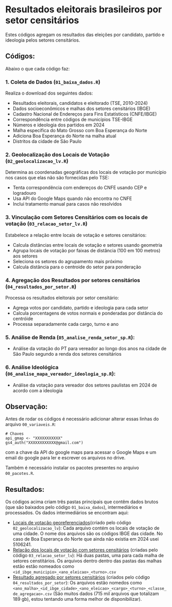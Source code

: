 # Resultados eleitorais brasileiros por setor censitários

Estes códigos agregam os resultados das eleições por candidato, partido e ideologia pelos setores censitários.

## Códigos:

Abaixo o que cada código faz:

### 1. Coleta de Dados (`01_baixa_dados.R`)
Realiza o download dos seguintes dados:
- Resultados eleitorais, candidatos e eleitorado (TSE, 2010-2024)
- Dados socioeconômicos e malhas dos setores censitários (IBGE)
- Cadastro Nacional de Endereços para Fins Estatísticos (CNFE/IBGE)
- Correspondência entre códigos de municípios TSE-IBGE
- Números e ideologia dos partidos em 2024
- Malha específica do Mato Grosso com Boa Esperança do Norte
- Adiciona Boa Esperança do Norte na malha atual
- Distritos da cidade de São Paulo

### 2. Geolocalização dos Locais de Votação (`02_geolocalizacao_lv.R`)
Determina as coordenadas geográficas dos locais de votação por município nos casos que elas não são fornecidas pelo TSE:
- Tenta correspondência com endereços do CNFE usando CEP e logradouro
- Usa API do Google Maps quando não encontra no CNFE
- Inclui tratamento manual para casos não resolvidos

### 3. Vinculação com Setores Censitários com os locais de votação (`03_relacao_setor_lv.R`)
Estabelece a relação entre locais de votação e setores censitários:
- Calcula distâncias entre locais de votação e setores usando geometria
- Agrupa locais de votação por faixas de distância (100 em 100 metros) aos setores
- Seleciona os setores do agrupamento mais próximo
- Calcula distância para o centroide do setor para ponderação

### 4. Agregação dos Resultados por setores censitários (`04_resultados_por_setor.R`)
Processa os resultados eleitorais por setor censitário:
- Agrega votos por candidato, partido e ideologia para cada setor
- Calcula porcentagens de votos normais e ponderadas por distância do centróide
- Processa separadamente cada cargo, turno e ano

### 5. Análise de Renda (`05_analise_renda_setor_sp.R`):
- Análise da votação do PT para vereador ao longo dos anos na cidade de São Paulo segundo a renda dos setores censitários

### 6. Análise Ideológica (`06_analise_mapa_vereador_ideologia_sp.R`):
- Análise da votação para vereador dos setores paulistas em 2024 de acordo com a ideologia


## Observação:

Antes de rodar os códigos é necessário adicionar alterar essas linhas do arquivo `00_variaveis.R`:

```
# Chaves
api_gmap <- "XXXXXXXXXXX"
gs4_auth("XXXXXXXXXXXX@gmail.com")
``` 

com a chave da API do google maps para acessar o Google Maps e um email do google para ler e escrever os arquivos no drive.

Também é necessário instalar os pacotes presentes no arquivo `00_pacotes.R`.


## Resultados:

Os códigos acima criam três pastas principais que contêm dados brutos (que são baixados pelo código `01_baixa_dados`), intermediários e processados. Os dados intermediários se encontram aqui:

* [Locais de votação georeferenciados](https://www.dropbox.com/scl/fo/y5gvm0gfew0za2w2d70ct/AOZ8QYvCIB0XvUMQsW20dAI?rlkey=iu2l797ne8nsunk9jyac0cm3k&st=6xwuvinc&dl=0)(criado pelo código `02_geolocalizacao_lv`): Cada arquivo contém os locais de votação de uma cidade. O nome dos arquivos são os códigos IBGE das cidade. No caso de Boa Esperança do Norte que ainda não existia em 2024 usei 5106241.
* [Relação dos locais de votação com setores censitários](https://www.dropbox.com/scl/fo/2l7qs4no7ze4tt3kk53n5/AEsGn1tQOgb1PxeS2m9zulg?rlkey=2skbxwxan9oqxltrx7v962e39&st=u8lvnzcd&dl=0) (criadas pelo código `03_relacao_setor_lv`): Há duas pastas, uma para cada malha de setores censtitários. Os arquivos dentro dentro das pastas das malhas estão estão nomeados como `<id_ibge_municipio>_<ano_eleicao>_<turno>.csv`
* [Resultado agregado por setores censitários](https://www.dropbox.com/scl/fo/x6nxug1933obiw1tlsy3k/ABFCnXLnE5lTYXwxKlYPsPo?rlkey=ecysc2644buthzg7ojduc8dpb&st=8f5738us&dl=0) (criados pelo código `04_resultados_por_setor`): Os arquivos estão nomedos como `<ano_malha>_<id_ibge_cidade>_<ano_eleicao>_<cargo>_<turno>_<classe_de_agregacao>.csv` (São muitos dados (715 mil arquivos que totalizam 189 gb), estou tentando uma forma melhor de disponibilizar).
